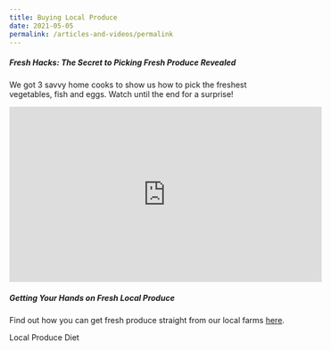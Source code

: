 ```yaml
---
title: Buying Local Produce
date: 2021-05-05
permalink: /articles-and-videos/permalink
---
```

##### Fresh Hacks: The Secret to Picking Fresh Produce Revealed
We got 3 savvy home cooks to show us how to pick the freshest vegetables, fish and eggs. Watch until the end for a surprise! 

<iframe width="560" height="315" src="https://www.youtube.com/embed/oFlwpfl9VvA" title="YouTube video player" frameborder="0" allow="accelerometer; autoplay; clipboard-write; encrypted-media; gyroscope; picture-in-picture" allowfullscreen></iframe>

##### Getting Your Hands on Fresh Local Produce

Find out how you can get fresh produce straight from our local farms [here](https://mothership.sg/2021/03/fresh-produce-local-farms-sfa/).

Local Produce Diet